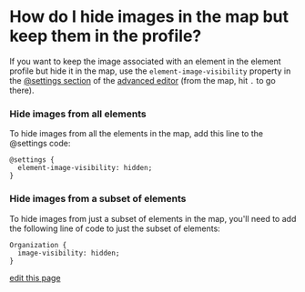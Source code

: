 # How do I hide images in the map but keep them in the profile?

If you want to keep the image associated with an element in the element profile but hide it in the map, use the `element-image-visibility` property in the [@settings section](/guides/advanced-settings.md) of the [advanced editor](/overview/basic-vs-advanced-editor.md) (from the map, hit `.` to go there).

### Hide images from all elements

To hide images from all the elements in the map, add this line to the @settings code:

```
@settings {
  element-image-visibility: hidden;
}
```

### Hide images from a subset of elements

To hide images from just a subset of elements in the map, you'll need to add the following line of code to just the subset of elements:

```
Organization {
  image-visibility: hidden;
}
```

<span class="edit-link"><a href="https://github.com/kumu/docs/blob/master/faq/how-do-i-hide-images-from-the-map.md" target="_blank"><i class="fa fa-github"></i> edit this page</a></span>
